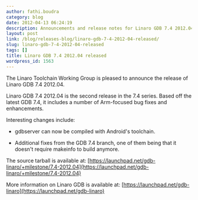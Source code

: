 ```yaml
---
author: fathi.boudra
category: blog
date: 2012-04-13 06:24:19
description: Announcements and release notes for Linaro GDB 7.4 2012.04
layout: post
link: /blog/releases-blog/linaro-gdb-7-4-2012-04-released/
slug: linaro-gdb-7-4-2012-04-released
tags: []
title: Linaro GDB 7.4 2012.04 released
wordpress_id: 1563
---
```


The Linaro Toolchain Working Group is pleased to announce the release of Linaro GDB 7.4 2012.04.

Linaro GDB 7.4 2012.04 is the second release in the 7.4 series. Based off the latest GDB 7.4, it includes a number of Arm-focused bug fixes and enhancements.

Interesting changes include:

- gdbserver can now be compiled with Android's toolchain.

- Additional fixes from the GDB 7.4 branch, one of them being that it doesn't require makeinfo to build anymore.

The source tarball is available at:
[https://launchpad.net/gdb-linaro/+milestone/7.4-2012.04](https://launchpad.net/gdb-linaro/+milestone/7.4-2012.04)

More information on Linaro GDB is available at:
[https://launchpad.net/gdb-linaro](https://launchpad.net/gdb-linaro)